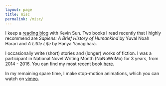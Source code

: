```yaml
---
layout: page
title: misc
permalink: /misc/
---
```

I keep a [reading blog](https://albertandkevin.wordpress.com/) with Kevin Sun. Two books I read recently that I highly recommend are *Sapiens: A Brief History of Humankind* by Yuval Noah Harari and *A Little Life* by Hanya Yanagihara. 

I occasionally write (short) stories and (longer) works of fiction. I was a participant in National Novel Writing Month (NaNoWriMo) for 3 years, from 2014 - 2016. You can find my most recent book [here](https://www.amazon.com/Watersilk-Albert-Kuo/dp/1540777790). 

In my remaining spare time, I make stop-motion animations, which you can watch on [vimeo](https://vimeo.com/albertkuo).

